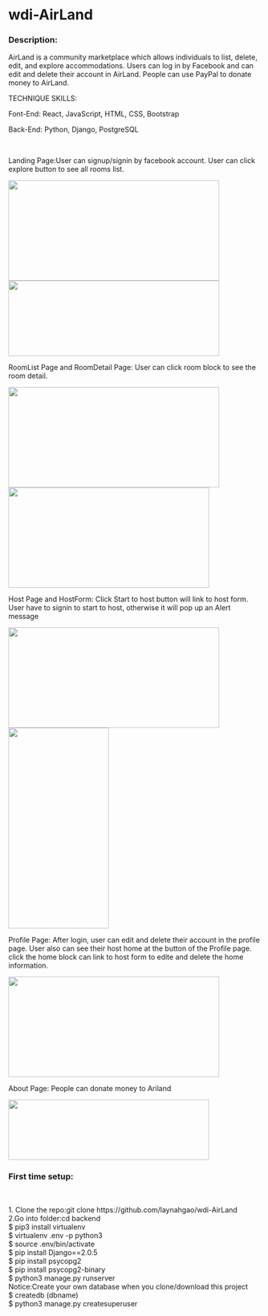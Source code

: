 # wdi-AirLand
<div name="introduction">
	<h3>Description:</h3>
	<p>AirLand is a community marketplace which allows individuals to list, delete, edit,  and explore accommodations. Users can log in by Facebook and can edit and delete their account in AirLand. People can use PayPal to donate money to AirLand.</p>
	<p>TECHNIQUE SKILLS:</p>
	<p>Font-End: React, JavaScript, HTML, CSS, Bootstrap</p>
	<p>Back-End: Python, Django, PostgreSQL</p>

<br/>
	<p>Landing Page:User can signup/signin by facebook account. User can click explore button to see all rooms list.</p>
	 <img src="https://user-images.githubusercontent.com/36210254/45511373-b7e0d800-b751-11e8-9d62-fa0d71136976.png" width="420" height="200" name="landing"/>
	<img src="https://user-images.githubusercontent.com/36210254/45511856-fb881180-b752-11e8-8cf6-a22780b891c0.png" width="420" height="150" name="signin"/> 
	<p>RoomList Page and RoomDetail Page: User can click room block to see the room detail.</p>
	<img src="https://user-images.githubusercontent.com/36210254/45512154-cc25d480-b753-11e8-9e43-f1572e6fe540.png" width="420" height="200" name="roomsList" /> 
	<img src="https://user-images.githubusercontent.com/36210254/45513759-6f78e880-b758-11e8-94d0-bd48ff5d70e3.png" width="400" height="200" name="roomsDetail" /> 
	<p>Host Page and HostForm: Click Start to host button will link to host form. User have to signin to start to host, otherwise it will pop up an Alert message </p>
	<img src="https://user-images.githubusercontent.com/36210254/45511913-283c2900-b753-11e8-8ab9-322ea21c2c2f.png" width="420" height="200" name="hostPage"/> 
	<img src="https://user-images.githubusercontent.com/36210254/45511962-3db15300-b753-11e8-8ee8-ece5b5e5b291.png" width="200" height="400" name="hostForm"/> 
	<p>Profile Page: After login, user can edit and delete their account in the profile page. User also can see their host home at the button of the Profile page. click the home block can link to host form to edite and delete the home information.</p>
	<img src="https://user-images.githubusercontent.com/36210254/45512591-0479e280-b755-11e8-92c8-1a512b772ad0.png" width="420" height="200" name="profile" /> 
	<p>About Page: People can donate money to Ariland</p>
	<img src="https://user-images.githubusercontent.com/36210254/45512657-3e4ae900-b755-11e8-9812-f9cec1bf101c.png" width="400" height="120" name="about" /> 
</div>

<div name="using">
	<h3>First time setup:</h3>
	<br/>
	<p>
		1. Clone the repo:git clone https://github.com/laynahgao/wdi-AirLand
	<br/>
		2.Go into folder:cd backend
	<br/>
		$ pip3 install virtualenv
	<br/>	
		$ virtualenv .env -p python3
	<br/>
		$ source .env/bin/activate
	<br/>
		$ pip install Django==2.0.5
	<br/>
		$ pip install psycopg2
	<br/>
		$ pip install psycopg2-binary
	<br/>
		$ python3 manage.py runserver
	<br/>
		Notice:Create your own database when you clone/download this project
	<br/>
		$ createdb (dbname)
	<br/>
		$ python3 manage.py createsuperuser
	</p>

</div>
